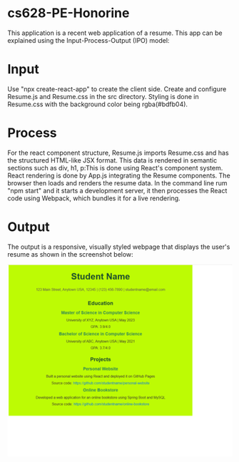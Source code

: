 # cs628-PE-Honorine
This application is a recent web application of a resume. This app can be explained using the Input-Process-Output (IPO) model:

# Input 
Use "npx create-react-app" to create the client side. Create and configure Resume.js and Resume.css in the src directory. Styling is done in Resume.css with the background color being rgba(#bdfb04).

# Process
For the react component structure, Resume.js imports Resume.css and has the structured HTML-like JSX format. 
This data is rendered in semantic sections such as div, h1, p:This is done using React's component system.
React rendering is done by App.js integrating the Resume components. The browser then loads and renders the resume data.
In the command line rum "npm start" and it starts a development server, it then processes the React code using Webpack, which bundles it for a live rendering.

# Output
The output is a responsive, visually styled webpage that displays the user's resume as shown in the screenshot below:

![alt text](Resume.png)



